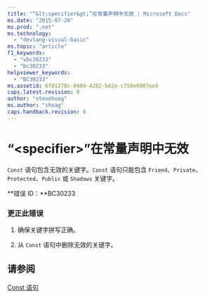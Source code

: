 ```yaml
---
title: "“&lt;specifier&gt;”在常量声明中无效 | Microsoft Docs"
ms.date: "2015-07-20"
ms.prod: ".net"
ms.technology: 
  - "devlang-visual-basic"
ms.topic: "article"
f1_keywords: 
  - "vbc30233"
  - "bc30233"
helpviewer_keywords: 
  - "BC30233"
ms.assetid: 6f01278c-0404-4282-b42e-c750e6907ee9
caps.latest.revision: 8
author: "stevehoag"
ms.author: "shoag"
caps.handback.revision: 8
---
```

# “&lt;specifier&gt;”在常量声明中无效
`Const` 语句包含无效的关键字。`Const` 语句只能包含 `Friend`、`Private`、`Protected`、`Public` 或 `Shadows` 关键字。  
  
 **错误 ID：**BC30233  
  
### 更正此错误  
  
1.  确保关键字拼写正确。  
  
2.  从 `Const` 语句中删除无效的关键字。  
  
## 请参阅  
 [Const 语句](../../visual-basic/language-reference/statements/const-statement.md)